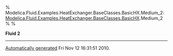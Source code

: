 % Modelica.Fluid.Examples.HeatExchanger.BaseClasses.BasicHX.Medium\_2:
  [Modelica.Fluid.Examples.HeatExchanger.BaseClasses.BasicHX](Modelica_Fluid_Examples_HeatExchanger_BaseClasses.html#Modelica.Fluid.Examples.HeatExchanger.BaseClasses.BasicHX).Medium\_2
% 
% 

**Fluid 2**

* * * * *

[Automatically generated](http://www.3ds.com/) Fri Nov 12 16:31:51 2010.
